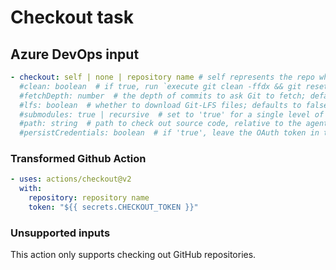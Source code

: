 # Checkout task

## Azure DevOps input

```yaml
- checkout: self | none | repository name # self represents the repo where the initial Pipelines YAML file was found
  #clean: boolean  # if true, run `execute git clean -ffdx && git reset --hard HEAD` before fetching
  #fetchDepth: number  # the depth of commits to ask Git to fetch; defaults to no limit
  #lfs: boolean  # whether to download Git-LFS files; defaults to false
  #submodules: true | recursive  # set to 'true' for a single level of submodules or 'recursive' to get submodules of submodules; defaults to not checking out submodules
  #path: string  # path to check out source code, relative to the agent's build directory (e.g. \_work\1); defaults to a directory called `s`
  #persistCredentials: boolean  # if 'true', leave the OAuth token in the Git config after the initial fetch; defaults to false
```

### Transformed Github Action

```yaml
- uses: actions/checkout@v2
  with:
    repository: repository name
    token: "${{ secrets.CHECKOUT_TOKEN }}"
```

### Unsupported inputs

This action only supports checking out GitHub repositories.
